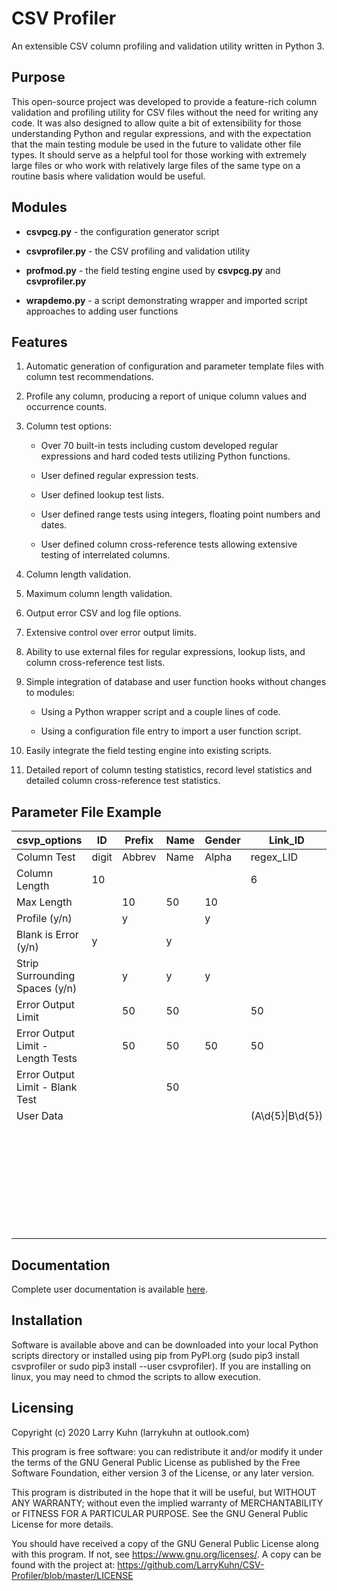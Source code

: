 # CSV Profiler

An extensible CSV column profiling and validation utility written in Python 3.

## Purpose

This open-source project was developed to provide a feature-rich column validation and profiling utility for CSV files without the need for writing any code.  It was also designed to allow quite a bit of extensibility for those understanding Python and regular expressions, and with the expectation that the main testing module be used in the future to validate other file types.  It should serve as a helpful tool for those working with extremely large files or who work with relatively large files of the same type on a routine basis where validation would be useful.

## Modules

* __<span>csvpcg.py</span>__ - the configuration generator script

* __<span>csvprofiler\.py</span>__ - the CSV profiling and validation utility

* __<span>profmod\.py</span>__ - the field testing engine used by __<span>csvpcg.py</span>__ and __<span>csvprofiler.py</span>__

* __<span>wrapdemo\.py</span>__ - a script demonstrating wrapper and imported script approaches to adding user functions

## Features

1. Automatic generation of configuration and parameter template files with column test recommendations.

2. Profile any column, producing a report of unique column values and occurrence counts.

3. Column test options:

    * Over 70 built-in tests including custom developed regular expressions and hard coded tests utilizing Python functions.

    * User defined regular expression tests.

    * User defined lookup test lists.

    * User defined range tests using integers, floating point numbers and dates.

    * User defined column cross-reference tests allowing extensive testing of interrelated columns.

4. Column length validation.

5. Maximum column length validation.

6. Output error CSV and log file options.

7. Extensive control over error output limits.

8. Ability to use external files for regular expressions, lookup lists, and column cross-reference test lists.

9. Simple integration of database and user function hooks without changes to modules:

    * Using a Python wrapper script and a couple lines of code.

    * Using a configuration file entry to import a user function script.

10. Easily integrate the field testing engine into existing scripts.

11. Detailed report of column testing statistics, record level statistics and detailed column cross-reference test statistics.

## Parameter File Example

csvp_options | ID | Prefix | Name | Gender | Link_ID | Dept | Territory | T_State
------------ | -- | ------ | ---- | ------ | ------- | ---- | --------- | -------
Column Test | digit | Abbrev | Name | Alpha | regex_LID | lookup_Dept | xcheck_T | xcheck_T
Column Length | 10 |  |  |  | 6 |  |  |
Max Length |  | 10 | 50 | 10 |  | 10 | 2 | 2
Profile (y/n) |  | y |  | y |  | y | y | y
Blank is Error (y/n) | y |  | y |  |  | y |  |
Strip Surrounding Spaces (y/n) |  | y | y | y  |  | y | y | y
Error Output Limit |  | 50 | 50 |  | 50 |  | 50 | 50
Error Output Limit - Length Tests |  | 50 | 50 | 50 | 50 |  | 50 | 50
Error Output Limit - Blank Test |  |  | 50 |  |  |  |  |
User Data |  |  |  |  | (A\d{5}\|B\d{5}) | Admin | nothing | nothing
 |  |  |  |  |  |  | Finance | E | (PA\|NY)
 |  |  |  |  |  |  | HR | SE | FL
 |  |  |  |  |  |  | Training | MW | (IL\|WI)
 |  |  |  |  |  |  | Sales | S | TX
 |  |  |  |  |  |  | Ops | NW | (WA\|WY)
 |  |  |  |  |  |  |  | W | CA
 |  |  |  |  |  |  |  | G | range(1:99)

## Documentation

Complete user documentation is available [here](https://github.com/LarryKuhn/CSV-Profiler/tree/master/Documentation).

## Installation

Software is available above and can be downloaded into your local Python scripts directory or installed using pip from PyPI.org (sudo pip3 install csvprofiler or sudo pip3 install --user csvprofiler).  If you are installing on linux, you may need to chmod the scripts to allow execution.

## Licensing

Copyright (c) 2020 Larry Kuhn (larrykuhn at outlook.com)

This program is free software: you can redistribute it and/or modify
it under the terms of the GNU General Public License as published by
the Free Software Foundation, either version 3 of the License, or
any later version.

This program is distributed in the hope that it will be useful,
but WITHOUT ANY WARRANTY; without even the implied warranty of
MERCHANTABILITY or FITNESS FOR A PARTICULAR PURPOSE.  See the
GNU General Public License for more details.

You should have received a copy of the GNU General Public License
along with this program.  If not, see <https://www.gnu.org/licenses/>.
A copy can be found with the project at:
    https://github.com/LarryKuhn/CSV-Profiler/blob/master/LICENSE
